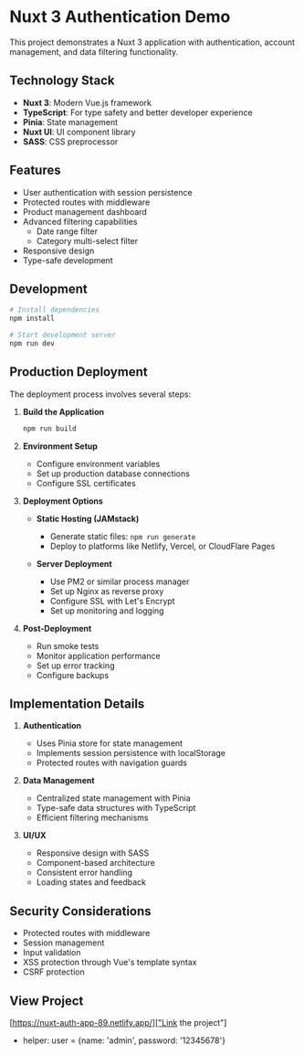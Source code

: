 # Nuxt 3 Authentication Demo

This project demonstrates a Nuxt 3 application with authentication, account management, and data filtering functionality.

## Technology Stack

- **Nuxt 3**: Modern Vue.js framework
- **TypeScript**: For type safety and better developer experience
- **Pinia**: State management
- **Nuxt UI**: UI component library
- **SASS**: CSS preprocessor

## Features

- User authentication with session persistence
- Protected routes with middleware
- Product management dashboard
- Advanced filtering capabilities
  - Date range filter
  - Category multi-select filter
- Responsive design
- Type-safe development

## Development

```bash
# Install dependencies
npm install

# Start development server
npm run dev
```

## Production Deployment

The deployment process involves several steps:

1. **Build the Application**
   ```bash
   npm run build
   ```

2. **Environment Setup**
   - Configure environment variables
   - Set up production database connections
   - Configure SSL certificates

3. **Deployment Options**
   - **Static Hosting (JAMstack)**
     - Generate static files: `npm run generate`
     - Deploy to platforms like Netlify, Vercel, or CloudFlare Pages
   
   - **Server Deployment**
     - Use PM2 or similar process manager
     - Set up Nginx as reverse proxy
     - Configure SSL with Let's Encrypt
     - Set up monitoring and logging

4. **Post-Deployment**
   - Run smoke tests
   - Monitor application performance
   - Set up error tracking
   - Configure backups

## Implementation Details

1. **Authentication**
   - Uses Pinia store for state management
   - Implements session persistence with localStorage
   - Protected routes with navigation guards

2. **Data Management**
   - Centralized state management with Pinia
   - Type-safe data structures with TypeScript
   - Efficient filtering mechanisms

3. **UI/UX**
   - Responsive design with SASS
   - Component-based architecture
   - Consistent error handling
   - Loading states and feedback

## Security Considerations

- Protected routes with middleware
- Session management
- Input validation
- XSS protection through Vue's template syntax
- CSRF protection

## View Project
[https://nuxt-auth-app-89.netlify.app/]["Link the project"]
- helper: user = {name: 'admin', password: '12345678'}
